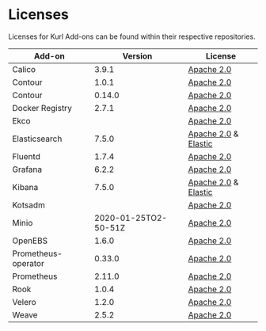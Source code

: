 Licenses
======

Licenses for Kurl Add-ons can be found within their respective repositories.

| Add-on | Version | License |
|--------|---------|---------|
| Calico | 3.9.1 | [Apache 2.0](https://github.com/projectcalico/calico/blob/v3.9.1/LICENSE) |
| Contour | 1.0.1 | [Apache 2.0](https://github.com/projectcontour/contour/blob/v1.0.1/LICENSE) |
| Contour | 0.14.0 | [Apache 2.0](https://github.com/projectcontour/contour/blob/v0.14.0/LICENSE) |
| Docker Registry | 2.7.1 | [Apache 2.0](https://github.com/docker/distribution/blob/v2.7.1/LICENSE) |
| Ekco | | [Apache 2.0](https://github.com/replicatedhq/ekco/blob/master/LICENSE) |
| Elasticsearch | 7.5.0 | [Apache 2.0](https://github.com/elastic/elasticsearch/blob/v7.5.0/licenses/APACHE-LICENSE-2.0.txt) & [Elastic](https://github.com/elastic/elasticsearch/blob/v7.5.0/licenses/ELASTIC-LICENSE.txt) |
| Fluentd | 1.7.4 | [Apache 2.0](https://github.com/fluent/fluentd/blob/v1.7.4/LICENSE) |
| Grafana | 6.2.2 | [Apache 2.0](https://github.com/grafana/grafana/blob/v6.2.2/LICENSE) |
| Kibana | 7.5.0 | [Apache 2.0](https://github.com/elastic/kibana/blob/v7.5.0/licenses/APACHE-LICENSE-2.0.txt) & [Elastic](https://github.com/elastic/kibana/blob/v7.5.0/licenses/ELASTIC-LICENSE.txt) |
| Kotsadm | | [Apache 2.0](https://github.com/replicatedhq/kotsadm/blob/master/LICENSE) |
| Minio | 2020-01-25TO2-50-51Z | [Apache 2.0](https://github.com/minio/minio/blob/RELEASE.2020-01-25T02-50-51Z/LICENSE) |
| OpenEBS | 1.6.0 | [Apache 2.0](https://github.com/openebs/openebs/blob/1.6.0/LICENSE) |
| Prometheus-operator | 0.33.0 | [Apache 2.0](https://github.com/coreos/prometheus-operator/blob/v0.33.0/LICENSE) |
| Prometheus | 2.11.0 | [Apache 2.0](https://github.com/prometheus/prometheus/blob/v2.11.0/LICENSE) |
| Rook | 1.0.4 | [Apache 2.0](https://github.com/rook/rook/blob/v1.0.4/LICENSE) |
| Velero | 1.2.0 | [Apache 2.0](https://github.com/vmware-tanzu/velero/blob/v1.2.0/LICENSE) |
| Weave | 2.5.2 | [Apache 2.0](https://github.com/weaveworks/weave/blob/v2.5.2/LICENSE) |
